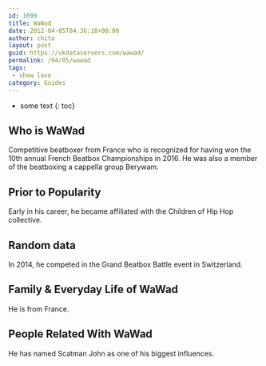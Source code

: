 ```yaml
---
id: 1099
title: WaWad
date: 2012-04-05T04:36:18+00:00
author: chito
layout: post
guid: https://ukdataservers.com/wawad/
permalink: /04/05/wawad
tags:
 - show love
category: Guides
---
```


* some text
{: toc}
          
          
## Who is  WaWad
                  
                  
                  
Competitive beatboxer from France who is recognized for having won the 10th annual French Beatbox Championships in 2016. He was also a member of the beatboxing a cappella group Berywam.
                  
                
                
                
## Prior to Popularity 
                  
                  
                  
Early in his career, he became affiliated with the Children of Hip Hop collective.
                  
                
                
                
## Random data 
                  
                  
                  
In 2014, he competed in the Grand Beatbox Battle event in Switzerland. 
                  
                
                
                
## Family & Everyday Life of WaWad
                  
                  
                  
He is from France.
                  
                
                
                
## People Related With  WaWad
                  
                  
                  
He has named Scatman John as one of his biggest influences. 
                  
                
              
            
          
          
          
    
    
  

